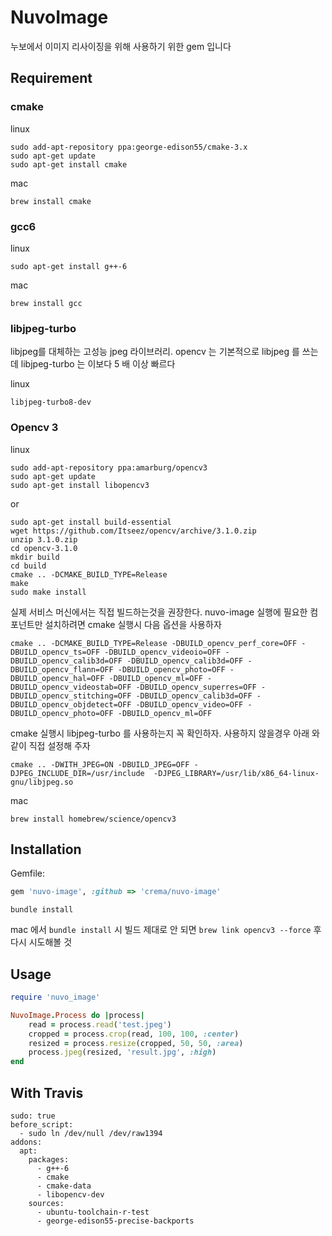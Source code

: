 # NuvoImage

누보에서 이미지 리사이징을 위해 사용하기 위한 gem 입니다

## Requirement

### cmake

linux
```
sudo add-apt-repository ppa:george-edison55/cmake-3.x
sudo apt-get update
sudo apt-get install cmake
```
mac
```
brew install cmake
```

### gcc6
linux
```
sudo apt-get install g++-6
```

mac
```
brew install gcc
```

### libjpeg-turbo

libjpeg를 대체하는 고성능 jpeg 라이브러리. opencv 는 기본적으로 libjpeg 를 쓰는데 libjpeg-turbo 는 이보다 5 배 이상 빠르다 

linux
```
libjpeg-turbo8-dev
```

### Opencv 3

linux

```
sudo add-apt-repository ppa:amarburg/opencv3
sudo apt-get update
sudo apt-get install libopencv3
```
or
```
sudo apt-get install build-essential
wget https://github.com/Itseez/opencv/archive/3.1.0.zip
unzip 3.1.0.zip
cd opencv-3.1.0
mkdir build
cd build
cmake .. -DCMAKE_BUILD_TYPE=Release 
make
sudo make install
```
실제 서비스 머신에서는 직접 빌드하는것을 권장한다.
nuvo-image 실행에 필요한 컴포넌트만 설치하려면 cmake 실행시 다음 옵션을 사용하자 
```
cmake .. -DCMAKE_BUILD_TYPE=Release -DBUILD_opencv_perf_core=OFF -DBUILD_opencv_ts=OFF -DBUILD_opencv_videoio=OFF -DBUILD_opencv_calib3d=OFF -DBUILD_opencv_calib3d=OFF -DBUILD_opencv_flann=OFF -DBUILD_opencv_photo=OFF -DBUILD_opencv_hal=OFF -DBUILD_opencv_ml=OFF -DBUILD_opencv_videostab=OFF -DBUILD_opencv_superres=OFF -DBUILD_opencv_stitching=OFF -DBUILD_opencv_calib3d=OFF -DBUILD_opencv_objdetect=OFF -DBUILD_opencv_video=OFF -DBUILD_opencv_photo=OFF -DBUILD_opencv_ml=OFF

```
cmake 실행시 libjpeg-turbo 를 사용하는지 꼭 확인하자. 사용하지 않을경우 아래 와같이 직접 설정해 주자 
```
cmake .. -DWITH_JPEG=ON -DBUILD_JPEG=OFF -DJPEG_INCLUDE_DIR=/usr/include  -DJPEG_LIBRARY=/usr/lib/x86_64-linux-gnu/libjpeg.so
```

mac
```
brew install homebrew/science/opencv3
```


## Installation

Gemfile:

```ruby
gem 'nuvo-image', :github => 'crema/nuvo-image'
```

```
bundle install
```

mac 에서 `bundle install` 시 빌드 제대로 안 되면 `brew link opencv3 --force` 후 다시 시도해볼 것

## Usage

```ruby
require 'nuvo_image'

NuvoImage.Process do |process|
	read = process.read('test.jpeg')
    cropped = process.crop(read, 100, 100, :center)
    resized = process.resize(cropped, 50, 50, :area)
    process.jpeg(resized, 'result.jpg', :high)
end

```

## With Travis

```
sudo: true
before_script:
  - sudo ln /dev/null /dev/raw1394  
addons:
  apt:
    packages:
      - g++-6
      - cmake
      - cmake-data
      - libopencv-dev
    sources:
      - ubuntu-toolchain-r-test
      - george-edison55-precise-backports
```
